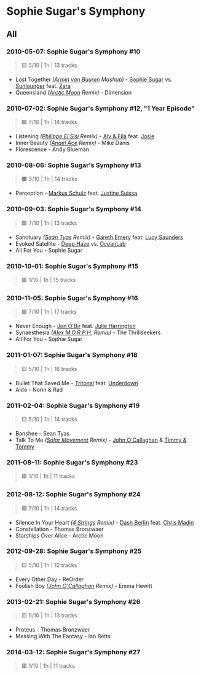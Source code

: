 # Sophie Sugar's Symphony

## All

### 2010-05-07: Sophie Sugar's Symphony #10

> 🟨 5/10 | 1h | 13 tracks

- Lost Together _([Armin van Buuren](https://rateyourmusic.com/artist/armin-van-buuren) Mashup)_ - [Sophie Sugar](https://rateyourmusic.com/artist/sophie-sugar) vs. [Sunlounger](https://rateyourmusic.com/artist/sunlounger) feat. [Zara](https://rateyourmusic.com/artist/zara-3)
- Queensland _([Arctic Moon](https://rateyourmusic.com/artist/arctic_moon) Remix)_ - Dimension

### 2010-07-02: Sophie Sugar's Symphony #12, "1 Year Episode"

> 🟩 7/10 | 1h | 14 tracks

- Listening _([Philippe El Sisi](https://rateyourmusic.com/artist/philippe-el-sisi) Remix)_ - [Aly & Fila](https://rateyourmusic.com/artist/aly_and_fila) feat. [Josie](https://rateyourmusic.com/artist/josie_f1)
- Inner Beauty _([Angel Ace](https://rateyourmusic.com/artist/angel-ace) Remix)_ - Mike Danis
- Florescence - Andy Blueman

### 2010-08-06: Sophie Sugar's Symphony #13

> 🟧 3/10 | 1h | 14 tracks

- Perception - [Markus Schulz](https://rateyourmusic.com/artist/markus-schulz) feat. [Justine Suissa](https://rateyourmusic.com/artist/justine_suissa)

### 2010-09-03: Sophie Sugar's Symphony #14

> 🟩 7/10 | 1h | 13 tracks

- Sanctuary _([Sean Tyas](https://rateyourmusic.com/artist/sean-tyas) Remix)_ - [Gareth Emery](https://rateyourmusic.com/artist/gareth-emery) feat. [Lucy Saunders](https://rateyourmusic.com/artist/lucy_saunders)
- Evoked Satellite - [Deep Haze](#) vs. [OceanLab](https://rateyourmusic.com/artist/oceanlab)
- All For You - Sophie Sugar

### 2010-10-01: Sophie Sugar's Symphony #15

> 🟥 1/10 | 1h | 15 tracks

### 2010-11-05: Sophie Sugar's Symphony #16

> 🟩 7/10 | 1h | 17 tracks

- Never Enough - [Jon O'Bir](https://rateyourmusic.com/artist/jon_obir) feat. [Julie Harrington](https://rateyourmusic.com/artist/julie_harrington)
- Synaesthesia _([Alex M.O.R.P.H.](https://rateyourmusic.com/artist/alex-m_o_r_p_h) Remix)_ - The Thrillseekers
- All For You - Sophie Sugar

### 2011-01-07: Sophie Sugar's Symphony #18

> 🟨 5/10 | 1h | 16 tracks

- Bullet That Saved Me - [Tritonal](https://rateyourmusic.com/artist/tritonal) feat. [Underdown](#)
- Aldo - Norin & Rad

### 2011-02-04: Sophie Sugar's Symphony #19

> 🟨 5/10 | 1h | 14 tracks

- Banshee - Sean Tyas
- Talk To Me _([Solar Movement](https://rateyourmusic.com/artist/solar_movement) Remix)_ - [John O'Callaghan](https://rateyourmusic.com/artist/john_ocallaghan) & [Timmy & Tommy](https://rateyourmusic.com/artist/timmy_and_tommy)

### 2011-08-11: Sophie Sugar's Symphony #23

> 🟥 1/10 | 1h | 11 tracks

### 2012-08-12: Sophie Sugar's Symphony #24

> 🟩 7/10 | 1h | 14 tracks

- Silence In Your Heart _([4 Strings](https://rateyourmusic.com/artist/4-strings) Remix)_ - [Dash Berlin](https://rateyourmusic.com/artist/dash-berlin) feat. [Chris Madin](https://rateyourmusic.com/artist/chris_madin)
- Constellation - Thomas Bronzwaer
- Starships Over Alice - Arctic Moon

### 2012-09-28: Sophie Sugar's Symphony #25

> 🟨 5/10 | 1h | 12 tracks

- Every Other Day - ReOrder
- Foolish Boy _([John O'Callaghan](https://rateyourmusic.com/artist/john_ocallaghan) Remix)_ - Emma Hewitt

### 2013-02-21: Sophie Sugar's Symphony #26

> 🟨 5/10 | 1h | 13 tracks

- Proteus - Thomas Bronzwaer
- Messing With The Fantasy - Ian Betts

### 2014-03-12: Sophie Sugar's Symphony #27

> 🟥 1/10 | 1h | 11 tracks
